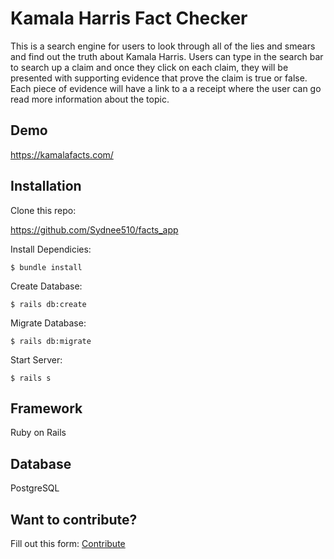 # Kamala Harris Fact Checker

This is a search engine for users to look through all of the lies and smears and find out the truth about Kamala Harris. Users can type in the search bar to search up a claim and once they click on each claim, they will be presented with supporting evidence that prove the claim is true or false. Each piece of evidence will have a link to a a receipt where the user can go read more information about the topic.

## Demo

https://kamalafacts.com/

## Installation

Clone this repo:

https://github.com/Sydnee510/facts_app

Install Dependicies:

    $ bundle install

Create Database:

    $ rails db:create 

Migrate Database:

    $ rails db:migrate

Start Server:

    $ rails s

 ## Framework

 Ruby on Rails

 ## Database

PostgreSQL

 ## Want to contribute?
Fill out this form: <a href="https://8chs9p8ozu1.typeform.com/to/qLkOY7W1" target="blank">Contribute</a>
